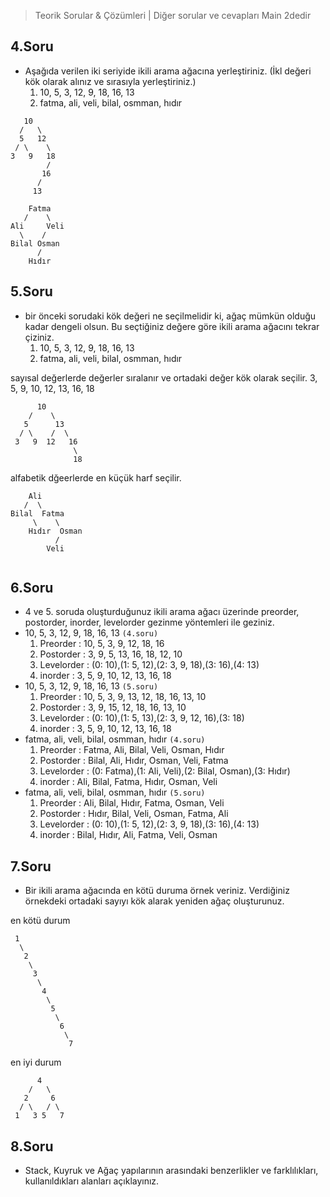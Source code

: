 >Teorik Sorular & Çözümleri | Diğer sorular ve cevapları Main
>2dedir
## 4.Soru
*  Aşağıda verilen iki seriyide ikili arama ağacına yerleştiriniz. (İkl değeri kök olarak alınız ve sırasıyla yerleştiriniz.) 
   1. 10, 5, 3, 12, 9, 18, 16, 13 
   2. fatma, ali, veli, bilal, osmman, hıdır
 
```code
   10
  /   \
  5   12
 / \    \
3   9   18
        /   
       16   
      /
     13
```

```code
    Fatma
   /    \
Ali     Veli
  \    /    
Bilal Osman 
      /
    Hıdır        
```

## 5.Soru
*  bir önceki sorudaki kök değeri ne seçilmelidir ki, ağaç mümkün olduğu kadar dengeli olsun. Bu seçtiğiniz değere göre ikili arama ağacını tekrar çiziniz.
   1. 10, 5, 3, 12, 9, 18, 16, 13 
   2. fatma, ali, veli, bilal, osmman, hıdır

sayısal değerlerde değerler sıralanır ve ortadaki değer kök olarak seçilir.
3, 5, 9, 10, 12, 13, 16, 18
```code
      10
    /    \
   5      13
  / \    /  \
 3   9  12   16
              \
              18

```

alfabetik dğeerlerde en küçük harf seçilir.
```code
    Ali
   /  \
Bilal  Fatma
     \    \
    Hıdır  Osman
          /
        Veli
  
```
## 6.Soru
*   4 ve 5. soruda oluşturduğunuz ikili arama ağacı üzerinde preorder, postorder, inorder, levelorder gezinme yöntemleri ile geziniz.
   * 10, 5, 3, 12, 9, 18, 16, 13 `(4.soru)`
      1. Preorder : 10, 5, 3, 9, 12, 18, 16
      2. Postorder : 3, 9, 5, 13, 16, 18, 12, 10
      3. Levelorder : (0: 10),(1: 5, 12),(2: 3, 9, 18),(3: 16),(4: 13)
      4. inorder : 3, 5, 9, 10, 12, 13, 16, 18
   * 10, 5, 3, 12, 9, 18, 16, 13 `(5.soru)`
      1. Preorder : 10, 5, 3, 9, 13, 12, 18, 16, 13, 10
      2. Postorder : 3, 9, 15, 12, 18, 16, 13, 10
      3. Levelorder : (0: 10),(1: 5, 13),(2: 3, 9, 12, 16),(3: 18)
      4. inorder : 3, 5, 9, 10, 12, 13, 16, 18
   * fatma, ali, veli, bilal, osmman, hıdır `(4.soru)`
      1. Preorder : Fatma, Ali, Bilal, Veli, Osman, Hıdır
      2. Postorder : Bilal, Ali, Hıdır, Osman, Veli, Fatma
      3. Levelorder : (0: Fatma),(1: Ali, Veli),(2: Bilal, Osman),(3: Hıdır)
      4. inorder : Ali, Bilal, Fatma, Hıdır, Osman, Veli 
  * fatma, ali, veli, bilal, osmman, hıdır `(5.soru)` 
      1. Preorder : Ali, Bilal, Hıdır, Fatma, Osman, Veli
      2. Postorder : Hıdır, Bilal, Veli, Osman, Fatma, Ali
      3. Levelorder : (0: 10),(1: 5, 12),(2: 3, 9, 18),(3: 16),(4: 13)
      4. inorder : Bilal, Hıdır, Ali, Fatma, Veli, Osman
## 7.Soru
* Bir ikili arama ağacında en kötü duruma örnek veriniz. Verdiğiniz örnekdeki ortadaki sayıyı kök alarak yeniden ağaç oluşturunuz.

en kötü durum 
  ```code
   1
    \
     2
      \
       3
        \
         4
          \
           5
            \
             6
              \
               7
```
en iyi durum
  ```code
        4
      /   \
     2     6
    / \   / \
   1   3 5   7

```
## 8.Soru
* Stack, Kuyruk ve Ağaç yapılarının arasındaki benzerlikler ve farklılıkları, kullanıldıkları alanları açıklayınız.



